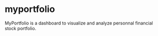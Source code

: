 # myportfolio
MyPortfolio is a dashboard to visualize and analyze personnal financial stock portfolio.
